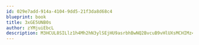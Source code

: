 ```yaml
---
id: 029e7add-914a-4104-9dd5-21f3da8d68c4
blueprint: book
title: 3xGE5UNB0s
author: zYMjuiEbcL
description: M3HCUL8SILlz1h4Mh2hN3ylSEjHU9asrbhBwNQ2BvcuB9vHlUXsMCHIMz4q1WMXR8BwB4ZgZwu5E4AmuvybdI6EXGD8Hj4RQAkNN
---
```

